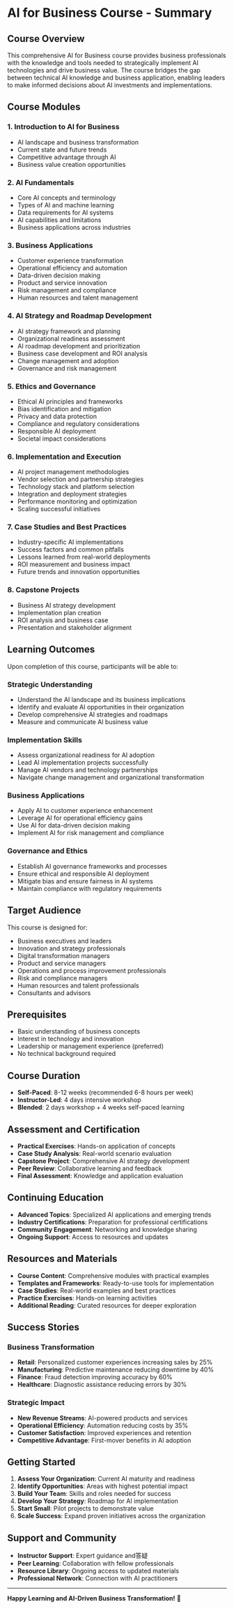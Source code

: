 # AI for Business Course - Summary

## Course Overview
This comprehensive AI for Business course provides business professionals with the knowledge and tools needed to strategically implement AI technologies and drive business value. The course bridges the gap between technical AI knowledge and business application, enabling leaders to make informed decisions about AI investments and implementations.

## Course Modules

### 1. Introduction to AI for Business
- AI landscape and business transformation
- Current state and future trends
- Competitive advantage through AI
- Business value creation opportunities

### 2. AI Fundamentals
- Core AI concepts and terminology
- Types of AI and machine learning
- Data requirements for AI systems
- AI capabilities and limitations
- Business applications across industries

### 3. Business Applications
- Customer experience transformation
- Operational efficiency and automation
- Data-driven decision making
- Product and service innovation
- Risk management and compliance
- Human resources and talent management

### 4. AI Strategy and Roadmap Development
- AI strategy framework and planning
- Organizational readiness assessment
- AI roadmap development and prioritization
- Business case development and ROI analysis
- Change management and adoption
- Governance and risk management

### 5. Ethics and Governance
- Ethical AI principles and frameworks
- Bias identification and mitigation
- Privacy and data protection
- Compliance and regulatory considerations
- Responsible AI deployment
- Societal impact considerations

### 6. Implementation and Execution
- AI project management methodologies
- Vendor selection and partnership strategies
- Technology stack and platform selection
- Integration and deployment strategies
- Performance monitoring and optimization
- Scaling successful initiatives

### 7. Case Studies and Best Practices
- Industry-specific AI implementations
- Success factors and common pitfalls
- Lessons learned from real-world deployments
- ROI measurement and business impact
- Future trends and innovation opportunities

### 8. Capstone Projects
- Business AI strategy development
- Implementation plan creation
- ROI analysis and business case
- Presentation and stakeholder alignment

## Learning Outcomes
Upon completion of this course, participants will be able to:

### Strategic Understanding
- Understand the AI landscape and its business implications
- Identify and evaluate AI opportunities in their organization
- Develop comprehensive AI strategies and roadmaps
- Measure and communicate AI business value

### Implementation Skills
- Assess organizational readiness for AI adoption
- Lead AI implementation projects successfully
- Manage AI vendors and technology partnerships
- Navigate change management and organizational transformation

### Business Applications
- Apply AI to customer experience enhancement
- Leverage AI for operational efficiency gains
- Use AI for data-driven decision making
- Implement AI for risk management and compliance

### Governance and Ethics
- Establish AI governance frameworks and processes
- Ensure ethical and responsible AI deployment
- Mitigate bias and ensure fairness in AI systems
- Maintain compliance with regulatory requirements

## Target Audience
This course is designed for:
- Business executives and leaders
- Innovation and strategy professionals
- Digital transformation managers
- Product and service managers
- Operations and process improvement professionals
- Risk and compliance managers
- Human resources and talent professionals
- Consultants and advisors

## Prerequisites
- Basic understanding of business concepts
- Interest in technology and innovation
- Leadership or management experience (preferred)
- No technical background required

## Course Duration
- **Self-Paced**: 8-12 weeks (recommended 6-8 hours per week)
- **Instructor-Led**: 4 days intensive workshop
- **Blended**: 2 days workshop + 4 weeks self-paced learning

## Assessment and Certification
- **Practical Exercises**: Hands-on application of concepts
- **Case Study Analysis**: Real-world scenario evaluation
- **Capstone Project**: Comprehensive AI strategy development
- **Peer Review**: Collaborative learning and feedback
- **Final Assessment**: Knowledge and application evaluation

## Continuing Education
- **Advanced Topics**: Specialized AI applications and emerging trends
- **Industry Certifications**: Preparation for professional certifications
- **Community Engagement**: Networking and knowledge sharing
- **Ongoing Support**: Access to resources and updates

## Resources and Materials
- **Course Content**: Comprehensive modules with practical examples
- **Templates and Frameworks**: Ready-to-use tools for implementation
- **Case Studies**: Real-world examples and best practices
- **Practice Exercises**: Hands-on learning activities
- **Additional Reading**: Curated resources for deeper exploration

## Success Stories
### Business Transformation
- **Retail**: Personalized customer experiences increasing sales by 25%
- **Manufacturing**: Predictive maintenance reducing downtime by 40%
- **Finance**: Fraud detection improving accuracy by 60%
- **Healthcare**: Diagnostic assistance reducing errors by 30%

### Strategic Impact
- **New Revenue Streams**: AI-powered products and services
- **Operational Efficiency**: Automation reducing costs by 35%
- **Customer Satisfaction**: Improved experiences and retention
- **Competitive Advantage**: First-mover benefits in AI adoption

## Getting Started
1. **Assess Your Organization**: Current AI maturity and readiness
2. **Identify Opportunities**: Areas with highest potential impact
3. **Build Your Team**: Skills and roles needed for success
4. **Develop Your Strategy**: Roadmap for AI implementation
5. **Start Small**: Pilot projects to demonstrate value
6. **Scale Success**: Expand proven initiatives across the organization

## Support and Community
- **Instructor Support**: Expert guidance and答疑
- **Peer Learning**: Collaboration with fellow professionals
- **Resource Library**: Ongoing access to updated materials
- **Professional Network**: Connection with AI practitioners

---

**Happy Learning and AI-Driven Business Transformation!** 🚀